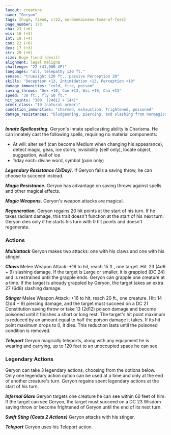 ```yaml
---
layout: creature
name: "Geryon"
tags: [huge, fiend, cr22, mordenkainens-tome-of-foes]
page_number: 173
cha: 23 (+6)
wis: 16 (+3)
int: 19 (+4)
con: 22 (+6)
dex: 17 (+3)
str: 29 (+9)
size: Huge fiend (devil)
alignment: legal maligna
challenge: "22 (41,000 XP)"
languages: "all, telepathy 120 ft."
senses: "truesight 120 ft., passive Perception 20"
skills: "Deception +13, Intimidation +13, Perception +10"
damage_immunities: "cold, fire, poison"
saving_throws: "Dex +10, Con +13, Wis +10, Cha +13"
speed: "30 ft., fly 50 ft."
hit_points: "300  (24d12 + 144)"
armor_class: "19 (natural armor)"
condition_immunities: "charmed, exhaustion, frightened, poisoned"
damage_resistances: "bludgeoning, piercing, and slashing from nonmagical attacks that aren't silvered"
---
```


***Innate Spellcasting.*** Geryon's innate spellcasting ability is Charisma. He can innately cast the following spells, requiring no material components:
* At will: alter self (can become Medium when changing his appearance), detect magic, geas, ice storm, invisibility (self only), locate object, suggestion, wall of ice
* 1/day each: divine word, symbol (pain only)

***Legendary Resistance (3/Day).*** If Geryon fails a saving throw, he can choose to succeed instead.

***Magic Resistance.*** Geryon has advantage on saving throws against spells and other magical effects.

***Magic Weapons.*** Geryon's weapon attacks are magical.

***Regeneration.*** Geryon regains 20 hit points at the start of his turn. If he takes radiant damage, this trait doesn't function at the start of his next turn. Geryon dies only if he starts his turn with 0 hit points and doesn't regenerate.

### Actions

***Multiattack*** Geryon makes two attacks: one with his claws and one with his stinger.

***Claws*** Melee Weapon Attack: +16 to hit, reach 15 ft., one target. Hit: 23 (4d6 + 9) slashing damage. If the target is Large or smaller, it is grappled (DC 24) and is restrained until the grapple ends. Geryon can grapple one creature at a time. If the target is already grappled by Geryon, the target takes an extra 27 (6d8) slashing damage.

***Stinger*** Melee Weapon Attack: +16 to hit, reach 20 ft., one creature. Hit: 14 (2d4 + 9) piercing damage, and the target must succeed on a DC 21 Constitution saving throw or take 13 (2d12) poison damage and become poisoned until it finishes a short or long rest. The target's hit point maximum is reduced by an amount equal to half the poison damage it takes. If its hit point maximum drops to 0, it dies. This reduction lasts until the poisoned condition is removed.

***Teleport*** Geryon magically teleports, along with any equipment he is wearing and carrying, up to 120 feet to an unoccupied space he can see.

### Legendary Actions

Geryon can take 3 legendary actions, choosing from the options below. Only one legendary action option can be used at a time and only at the end of another creature's turn. Geryon regains spent legendary actions at the start of his turn.

***Infernal Glare*** Geryon targets one creature he can see within 60 feet of him. If the target can see Geryon, the target must succeed on a DC 23 Wisdom saving throw or become frightened of Geryon until the end of its next turn.

***Swift Sting (Costs 2 Actions)*** Geryon attacks with his stinger.

***Teleport*** Geryon uses his Teleport action.